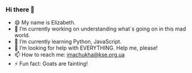 ### Hi there 👋

- 😄 My name is Elizabeth.
- 🔭 I’m currently working on understanding what`s going on in this mad world.
- 🌱 I’m currently learning Python, JavaScript.
- 🤔 I’m looking for help with EVERYTHING. Help me, please!
- 📫 How to reach me: imachukha@kse.org.ua
- ⚡ Fun fact: Goats are fainting!
